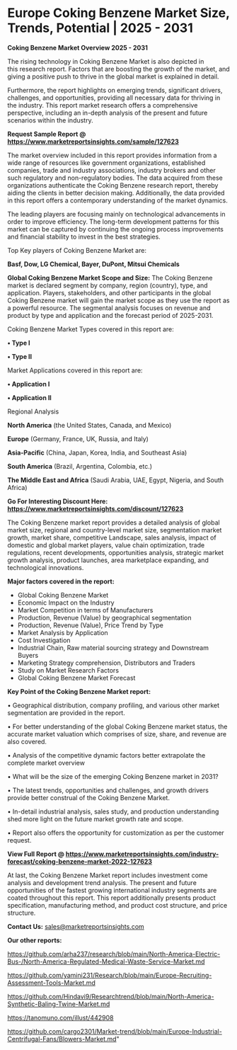 # Europe Coking Benzene Market Size, Trends, Potential | 2025 - 2031

<Strong> Coking Benzene Market Overview 2025 - 2031</strong>

The rising technology in Coking Benzene Market is also depicted in this research report. Factors that are boosting the growth of the market, and giving a positive push to thrive in the global market is explained in detail.

Furthermore, the report highlights on emerging trends, significant drivers, challenges, and opportunities, providing all necessary data for thriving in the industry. This report market research offers a comprehensive perspective, including an in-depth analysis of the present and future scenarios within the industry.

<strong>Request Sample Report @ <a href=https://www.marketreportsinsights.com/sample/127623>https://www.marketreportsinsights.com/sample/127623</a></strong>

The market overview included in this report provides information from a wide range of resources like government organizations, established companies, trade and industry associations, industry brokers and other such regulatory and non-regulatory bodies. The data acquired from these organizations authenticate the Coking Benzene research report, thereby aiding the clients in better decision making. Additionally, the data provided in this report offers a contemporary understanding of the market dynamics.

The leading players are focusing mainly on technological advancements in order to improve efficiency. The long-term development patterns for this market can be captured by continuing the ongoing process improvements and financial stability to invest in the best strategies.

Top Key players of Coking Benzene Market are:

<strong>Basf, Dow, LG Chemical, Bayer, DuPont, Mitsui Chemicals</strong>

<strong><b>Global Coking Benzene Market Scope and Size:</b></strong>
The Coking Benzene market is declared segment by company, region (country), type, and application. Players, stakeholders, and other participants in the global Coking Benzene market will gain the market scope as they use the report as a powerful resource. The segmental analysis focuses on revenue and product by type and application and the forecast period of 2025-2031.

Coking Benzene Market Types covered in this report are:

<strong>• Type I

• Type II</strong>

Market Applications covered in this report are:

<strong>• Application I

• Application II</strong> 

Regional Analysis

<strong>North America</strong> (the United States, Canada, and Mexico)

<strong>Europe</strong> (Germany, France, UK, Russia, and Italy)

<strong>Asia-Pacific</strong> (China, Japan, Korea, India, and Southeast Asia)

<strong>South America</strong> (Brazil, Argentina, Colombia, etc.)

<strong>The Middle East and Africa</strong> (Saudi Arabia, UAE, Egypt, Nigeria, and South Africa)

<strong>Go For Interesting Discount Here: <a href=https://www.marketreportsinsights.com/discount/127623>https://www.marketreportsinsights.com/discount/127623</a></strong>

The Coking Benzene market report provides a detailed analysis of global market size, regional and country-level market size, segmentation market growth, market share, competitive Landscape, sales analysis, impact of domestic and global market players, value chain optimization, trade regulations, recent developments, opportunities analysis, strategic market growth analysis, product launches, area marketplace expanding, and technological innovations.

<strong><b>Major factors covered in the report:</b></strong>
<ul>
  <li>Global Coking Benzene Market </li>
  <li>Economic Impact on the Industry</li>
  <li>Market Competition in terms of Manufacturers</li>
  <li>Production, Revenue (Value) by geographical segmentation</li>
  <li>Production, Revenue (Value), Price Trend by Type</li>
  <li>Market Analysis by Application</li>
  <li>Cost Investigation</li>
  <li>Industrial Chain, Raw material sourcing strategy and Downstream Buyers</li>
  <li>Marketing Strategy comprehension, Distributors and Traders</li>
  <li>Study on Market Research Factors</li>
  <li>Global Coking Benzene Market Forecast</li>
</ul>

<strong><b>Key Point of the Coking Benzene Market report:</b></strong>

• Geographical distribution, company profiling, and various other market segmentation are provided in the report.

• For better understanding of the global Coking Benzene market status, the accurate market valuation which comprises of size, share, and revenue are also covered.

• Analysis of the competitive dynamic factors better extrapolate the complete market overview

• What will be the size of the emerging Coking Benzene market in 2031?

• The latest trends, opportunities and challenges, and growth drivers provide better construal of the Coking Benzene Market.

• In-detail industrial analysis, sales study, and production understanding shed more light on the future market growth rate and scope.

• Report also offers the opportunity for customization as per the customer request.

<strong><b>View Full Report @ <a href=https://www.marketreportsinsights.com/industry-forecast/coking-benzene-market-2022-127623>https://www.marketreportsinsights.com/industry-forecast/coking-benzene-market-2022-127623</a></b></strong>


At last, the Coking Benzene Market report includes investment come analysis and development trend analysis. The present and future opportunities of the fastest growing international industry segments are coated throughout this report. This report additionally presents product specification, manufacturing method, and product cost structure, and price structure.

<strong>Contact Us:</strong>
sales@marketreportsinsights.com

<strong>Our other reports:</strong>

<a href=https://github.com/arha237/research/blob/main/North-America-Electric-Bus-/North-America-Regulated-Medical-Waste-Service-Market.md>https://github.com/arha237/research/blob/main/North-America-Electric-Bus-/North-America-Regulated-Medical-Waste-Service-Market.md</a>

<a href=https://github.com/yamini231/Research/blob/main/Europe-Recruiting-Assessment-Tools-Market.md>https://github.com/yamini231/Research/blob/main/Europe-Recruiting-Assessment-Tools-Market.md</a>

<a href=https://github.com/Hindavi9/Researchtrend/blob/main/North-America-Synthetic-Baling-Twine-Market.md>https://github.com/Hindavi9/Researchtrend/blob/main/North-America-Synthetic-Baling-Twine-Market.md</a>

<a href=https://tanomuno.com/illust/442908>https://tanomuno.com/illust/442908</a>

<a href=https://github.com/cargo2301/Market-trend/blob/main/Europe-Industrial-Centrifugal-Fans/Blowers-Market.md>https://github.com/cargo2301/Market-trend/blob/main/Europe-Industrial-Centrifugal-Fans/Blowers-Market.md</a>"
